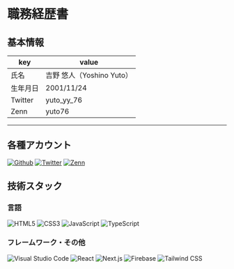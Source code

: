 # 職務経歴書

## 基本情報

| key      | value                     |
| -------- | ------------------------- |
| 氏名     | 吉野 悠人（Yoshino Yuto） |
| 生年月日 | 2001/11/24                |
| Twitter  | yuto_yy_76                |
| Zenn     | yuto76                    |

---

## 各種アカウント

<p>
<a href="https://github.com/code-yy" target="_blank"><img alt="Github" src="https://img.shields.io/badge/codeyy-%2312100E.svg?&style=flat-square&logo=Github&logoColor=white" /></a>
<a href="https://twitter.com/yuto_yy_76" target="_blank"><img alt="Twitter" src="https://img.shields.io/badge/@yuto_yy_76-%231DA1F2.svg?&style=flat-square&logo=twitter&logoColor=white" /></a>
<a href="https://zenn.dev/yuto76" target="_blank"><img alt="Zenn" src="https://img.shields.io/badge/yuto76-3EA8FF.svg?&style=flat-square&logo=Zenn&logoColor=white" /></a>
</p>

## 技術スタック

### 言語

<p>
  <img alt="HTML5" src="https://img.shields.io/badge/-HTML5-E34F26?style=flat-square&logo=HTML5&logoColor=white" />
  <img alt="CSS3" src="https://img.shields.io/badge/-CSS3-1572B6?style=flat-square&logo=CSS3&logoColor=white" />
  <img alt="JavaScript" src="https://img.shields.io/badge/-JavaScript-F7DF1E?style=flat-square&logo=JavaScript&logoColor=white" />
  <img alt="TypeScript" src="https://img.shields.io/badge/-TypeScript-007ACC?style=flat-square&logo=typescript&logoColor=white" />
</p>

### フレームワーク・その他

<p>
  <img alt="Visual Studio Code" src="https://img.shields.io/badge/-Visual Studio Code-007ACC?style=flat-square&logo=Visual Studio Code&logoColor=white" />
  <img alt="React" src="https://img.shields.io/badge/-React-45b8d8?style=flat-square&logo=react&logoColor=white" />
  <img alt="Next.js" src="https://img.shields.io/badge/-Next.js-000000?style=flat-square&logo=Next.js&logoColor=white" />
  <img alt="Firebase" src="https://img.shields.io/badge/-Firebase-FFCA28?style=flat-square&logo=Firebase&logoColor=white" />
  <img alt="Tailwind CSS" src="https://img.shields.io/badge/-Tailwind CSS-06B6D4?style=flat-square&logo=Tailwind CSS&logoColor=white" />
</p>
